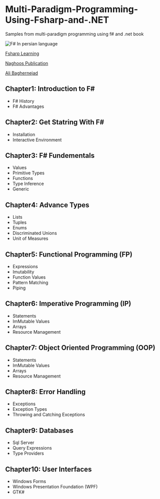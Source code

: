 # Multi-Paradigm-Programming-Using-Fsharp-and-.NET
Samples from multi-paradigm programming using f# and .net book

![F# In persian language]({{site.baseurl}}/Fsharp%20Book.png)

[Fsharp Learning](http://fsharp.org/about/learning.html)

[Naghoos Publication](http://www.naghoospress.ir/bookview.aspx?bookid=1486730)

[Ali Baghernejad](http://www.baghernejad.ir)

## Chapter1: Introduction to F# 
- F# History 
- F# Advantages

## Chapter2: Get Statring With F#  
- Installation
- Interactive Environment

## Chapter3: F# Fundementals  
- Values
- Primitive Types
- Functions
- Type Inference
- Generic

## Chapter4: Advance Types
- Lists
- Tuples
- Enums
- Discriminated Unions
- Unit of Measures

## Chapter5: Functional Programming (FP)
- Expressions
- Imutability
- Function Values
- Pattern  Matching
- Piping

## Chapter6: Imperative Programming (IP)
- Statements
- ImMutable Values
- Arrays
- Resource Management

## Chapter7: Object Oriented Programming (OOP)
- Statements
- ImMutable Values
- Arrays
- Resource Management

## Chapter8: Error Handling
- Exceptions
- Exception Types
- Throwing and Catching Exceptions

## Chapter9: Databases
- Sql Server
- Query Expressions
- Type Providers

## Chapter10: User Interfaces
- Windows Forms
- Windows Presentation Foundation (WPF)
- GTK#
